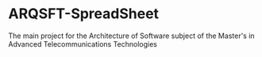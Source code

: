 # ARQSFT-SpreadSheet
The main project for the Architecture of Software subject of the Master's in Advanced Telecommunications Technologies
